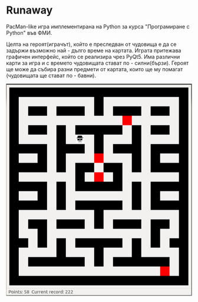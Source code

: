# Runaway

PacMan-like игра имплементирана на Python за курса "Програмиране с Python" във
ФМИ.

Целта на героят(играчът), който е преследван от чудовища e да се задържи
възможно най - дълго време на картатa. Играта притежава графичен интерфейс,
който се реализира чрез PyQt5. Има различни карти за игра и с времето чудовищата стават по - силни(бързи).
Героят ще може да събира разни предмети от картата, които ще му помагат (чудовищата ще стават по - бавни).



![alt text](https://github.com/kpace/runaway/blob/master/gui/resources/screenshot.png)
